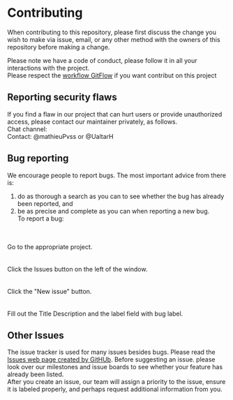 # Contributing

When contributing to this repository, please first discuss the change you wish to make via issue,
email, or any other method with the owners of this repository before making a change. 

Please note we have a code of conduct, please follow it in all your interactions with the project.
</br>
Please respect the [workflow GitFlow](https://docs.github.com/fr/get-started/quickstart/github-flow) if you want contribut on this project 

## Reporting security flaws
If you find a flaw in our project that can hurt users or provide unauthorized access, please contact our maintainer privately, as follows. </br>
Chat channel:</br>
Contact: @mathieuPvss or @UaltarH

## Bug reporting
We encourage people to report bugs. The most important advice from there is: </br>
1) do as thorough a search as you can to see whether the bug has already been reported, and </br>
2) be as precise and complete as you can when reporting a new bug.</br>
To report a bug:</br>
</br>
</br>
Go to the appropriate project.</br>
</br>
</br>
Click the Issues button on the left of the window.</br>
</br>
</br>
Click the "New issue" button.</br>
</br>
</br>
Fill out the Title Description and the label field with bug label.

## Other Issues
The issue tracker is used for many issues besides bugs. Please read the [Issues web page created by GitHUb](https://github.com/features/issues). 
Before suggesting an issue. please look over our milestones and issue boards to see whether your feature has already been listed. </br>
After you create an issue, our team will assign a priority to the issue, ensure it is labeled properly, and perhaps request additional information from you.
